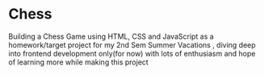# Chess
Building a Chess Game using HTML, CSS and JavaScript as a homework/target project for my 2nd Sem Summer Vacations , diving deep into frontend development only(for now) with lots of enthusiasm and hope of learning more while making this project
